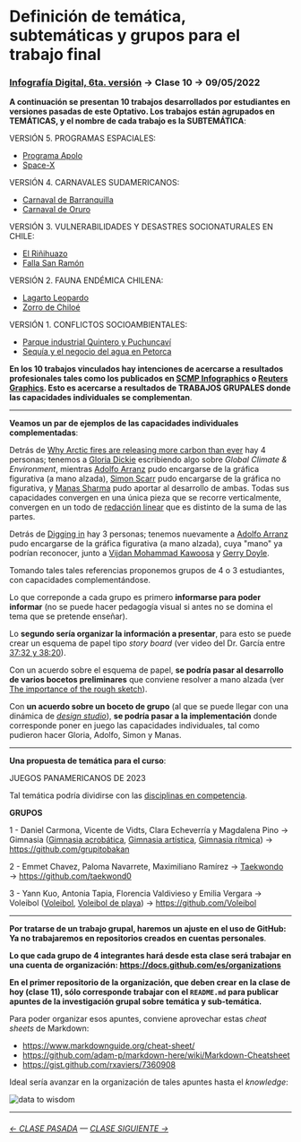 # Definición de temática, subtemáticas y grupos para el trabajo final

### [Infografía Digital, 6ta. versión](https://github.com/profesorfaco/dno075-2023-1#readme) → Clase 10 → 09/05/2022

**A continuación se presentan 10 trabajos desarrollados por estudiantes en versiones pasadas de este Optativo. Los trabajos están agrupados en TEMÁTICAS, y el nombre de cada trabajo es la SUBTEMÁTICA**:

VERSIÓN 5. PROGRAMAS ESPACIALES: 

- [Programa Apolo](https://programa-apolo.github.io/infografia-digital/)
- [Space-X](https://space-x-elon-musk.github.io/infografia-digital/)

VERSIÓN 4. CARNAVALES SUDAMERICANOS:

- [Carnaval de Barranquilla](https://carnavaldebarranquilla.github.io/examen/)
- [Carnaval de Oruro](https://orurocarnaval.github.io/Examen/)

VERSIÓN 3. VULNERABILIDADES Y DESASTRES SOCIONATURALES EN CHILE:

- [El Riñihuazo](https://infografia-digital.github.io/rinihuazo-final/)
- [Falla San Ramón](https://fallasanramon-infografiadigital.github.io/entrega_final/)

VERSIÓN 2. FAUNA ENDÉMICA CHILENA:

- [Lagarto Leopardo](https://lagarto-leopardo.github.io/entrega-final/)
- [Zorro de Chiloé](https://zorrodechiloe-infodigital.github.io/Zorro_de_Chiloe/)

VERSIÓN 1. CONFLICTOS SOCIOAMBIENTALES:

- [Parque industrial Quintero y Puchuncaví](https://personas-de-sacrificio.github.io/examen/)
- [Sequía y el negocio del agua en Petorca](https://paltorcas.github.io/examen/)

**En los 10 trabajos vinculados hay intenciones de acercarse a resultados profesionales tales como los publicados en [SCMP Infographics](https://www.scmp.com/infographic/) o [Reuters Graphics](https://graphics.reuters.com/). Esto es acercarse a resultados de TRABAJOS GRUPALES donde las capacidades individuales se complementan**. 

- - - - - - - - - - 

**Veamos un par de ejemplos de las capacidades individuales complementadas**: 

Detrás de [Why Arctic fires are releasing more carbon than ever](https://graphics.reuters.com/CLIMATE-CHANGE/WILDFIRE-EMISSIONS/zjvqkrwmnvx/) hay 4 personas; tenemos a [Gloria Dickie](https://twitter.com/GloriaDickie) escribiendo algo sobre *Global Climate & Environment*, mientras [Adolfo Arranz](https://twitter.com/adolfux) pudo encargarse de la gráfica figurativa (a mano alzada), [Simon Scarr](http://www.simonscarr.com/) pudo encargarse de la gráfica no figurativa, y [Manas Sharma](https://www.linkedin.com/in/manas-sharma-69b516179/) pudo aportar al desarrollo de ambas. Todas sus capacidades convergen en una única pieza que se recorre verticalmente, convergen en un todo de [redacción linear](https://www.youtube.com/watch?v=iEB3oILm-qQ&t=2010s) que es distinto de la suma de las partes.

Detrás de [Digging in](https://www.reuters.com/graphics/UKRAINE-CRISIS/COUNTEROFFENSIVE/mopakddwbpa/) hay 3 personas; tenemos nuevamente a [Adolfo Arranz](https://twitter.com/adolfux) pudo encargarse de la gráfica figurativa (a mano alzada), cuya "mano" ya podrían reconocer, junto a [Vijdan Mohammad Kawoosa](https://twitter.com/vijdankawoosa) y [Gerry Doyle](https://twitter.com/mgerrydoyle).

Tomando tales tales referencias proponemos grupos de 4 o 3 estudiantes, con capacidades complementándose.

Lo que correponde a cada grupo es primero **informarse para poder informar** (no se puede hacer pedagogía visual si antes no se domina el tema que se pretende enseñar). 

Lo **segundo sería organizar la información a presentar**, para esto se puede crear un esquema de papel tipo *story board* (ver video del Dr. García entre [37:32 y 38:20](https://youtu.be/iEB3oILm-qQ?t=2252)).

Con un acuerdo sobre el esquema de papel, **se podría pasar al desarrollo de varios bocetos preliminares** que conviene resolver a mano alzada (ver [The importance of the rough sketch](https://www.behance.net/gallery/37869347/Infographics-The-importance-of-the-rough-sketch)).

Con **un acuerdo sobre un boceto de grupo** (al que se puede llegar con una dinámica de [*design studio*](https://medium.com/@jc.stories/lean-ux-running-a-design-studio-8c0c94ae69d4)), **se podría pasar a la implementación** donde corresponde poner en juego las capacidades individuales, tal como pudieron hacer Gloria, Adolfo, Simon y Manas.

- - - - - - - - - - 

**Una propuesta de temática para el curso**: 

JUEGOS PANAMERICANOS DE 2023

Tal temática podría dividirse con las [disciplinas en competencia](https://es.wikipedia.org/wiki/Juegos_Panamericanos_de_2023#Sedes_e_instalaciones_deportivas). 

**GRUPOS**
 
1 - Daniel Carmona, Vicente de Vidts, Clara Echeverría y Magdalena Pino →  Gimnasia ([Gimnasia acrobática](https://es.wikipedia.org/wiki/Gimnasia_acrob%C3%A1tica), [Gimnasia artística](https://es.wikipedia.org/wiki/Gimnasia_art%C3%ADstica), [Gimnasia rítmica](https://es.wikipedia.org/wiki/Gimnasia_r%C3%ADtmica)) → https://github.com/grupitobakan

2 - Emmet Chavez, Paloma Navarrete, Maximiliano Ramírez → [Taekwondo](https://es.wikipedia.org/wiki/Taekwondo) → https://github.com/taekwond0

3 - Yann Kuo, Antonia Tapia, Florencia Valdivieso y Emilia Vergara → Voleibol ([Voleibol](https://es.wikipedia.org/wiki/Voleibol), [Voleibol de playa](https://es.wikipedia.org/wiki/Voleibol_de_playa)) → https://github.com/Voleibol

- - - - - - - - - - 

**Por tratarse de un trabajo grupal, haremos un ajuste en el uso de GitHub: Ya no trabajaremos en repositorios creados en cuentas personales**. 

**Lo que cada grupo de 4 integrantes hará desde esta clase será trabajar en una cuenta de organización: https://docs.github.com/es/organizations**

**En el primer repositorio de la organización, que deben crear en la clase de hoy (clase 11), sólo corresponde trabajar con el `README.md` para publicar apuntes de la investigación grupal sobre temática y sub-temática.**

Para poder organizar esos apuntes, conviene aprovechar estas *cheat sheets* de Markdown:

- https://www.markdownguide.org/cheat-sheet/
- https://github.com/adam-p/markdown-here/wiki/Markdown-Cheatsheet
- https://gist.github.com/rxaviers/7360908

Ideal sería avanzar en la organización de tales apuntes hasta el *knowledge*:

![data to wisdom](https://dist.neo4j.com/wp-content/uploads/20180918102937/knowledge-insight-wisdom-2.png)

- - - - - - - - - - - - -

###### [← CLASE PASADA](https://github.com/profesorfaco/dno075-2023-1/tree/main/clase-08) — [CLASE SIGUIENTE →](https://github.com/profesorfaco/dno075-2023-1/tree/main/clase-11) 
